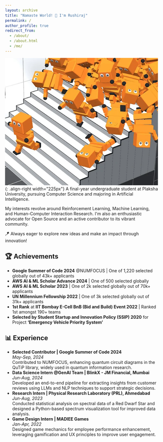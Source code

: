 ```yaml
---
layout: archive
title: "Namaste World! 👋 I'm Rushiraj"
permalink: /
author_profile: true
redirect_from:
  - /about/
  - /about.html
  - /me/
---
```


![woah](/images/ai_climbs.webp){: .align-right width="225px"}
A final-year undergraduate student at Plaksha University, pursuing Computer Science and majoring in Artificial Intelligence.

My interests revolve around Reinforcement Learning, Machine Learning, and Human-Computer Interaction Research. I'm also an enthusiastic advocate for Open Source and an active contributor to its vibrant community.

🪁 Always eager to explore new ideas and make an impact through innovation!

## 🏆 **Achievements**

<ul>
  <li><strong>Google Summer of Code 2024</strong> @NUMFOCUS | One of 1,220 selected globally out of 43k+ applicants</li>
  <li><strong>AWS AI & ML Scholar Advance 2024</strong> | One of 500 selected globally</li>
  <li><strong>AWS AI & ML Scholar 2023</strong> | One of 2k selected globally out of 70k+ applicants</li>
  <li><strong>UN Millennium Fellowship 2022</strong> | One of 3k selected globally out of 31k+ applicants</li>
  <li><strong>1st Rank</strong> at <strong>IIT Bombay E-Cell BnB (Bid and Build) Event 2022</strong> | Ranked 1st amongst 190+ teams</li>
  <li><strong>Selected by Student Startup and Innovation Policy (SSIP) 2020</strong> for Project <strong>‘Emergency Vehicle Priority System’</strong></li>
</ul>

## 📊 **Experience**

<ul>
  <li><strong>Selected Contributor | Google Summer of Code 2024</strong><br>
    <em>May-Sep, 2024</em><br>
    Contributed to NUMFOCUS, enhancing quantum circuit diagrams in the QuTiP library, widely used in quantum information research.
  </li>
  <li><strong>Data Science Intern @GenAI Team | BlinkX - JM Financial, Mumbai</strong><br>
    <em>Jun-Aug, 2024</em><br>
    Developed an end-to-end pipeline for extracting insights from customer reviews using LLMs and NLP techniques to support strategic decisions.
  </li>
  <li><strong>Research Intern | Physical Research Laboratory (PRL), Ahmedabad</strong><br>
    <em>Jun-Aug, 2023</em><br>
    Conducted statistical analysis on spectral data of a Red Dwarf Star and designed a Python-based spectrum visualization tool for improved data analysis.
  </li>
  <li><strong>Game Design Intern | MADIEE Games</strong><br>
    <em>Jan-Apr, 2022</em><br>
    Designed game mechanics for employee performance enhancement, leveraging gamification and UX principles to improve user engagement.
  </li>
</ul>
